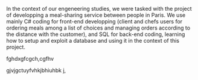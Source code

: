 In the context of our engeneering studies, we were tasked with the project of developping a meal-sharing service between people in Paris.
We use mainly C# coding for front-end developping (client and chefs users for ordering meals among a list of choices and managing orders according to the distance with the customer),
and SQL for back-end coding, learning how to setup and exploit a database and using it in the context of this project.

fghdxgfcgch,cgfhv 

gjvjgctuyfvhkjbhiuhbk j,

